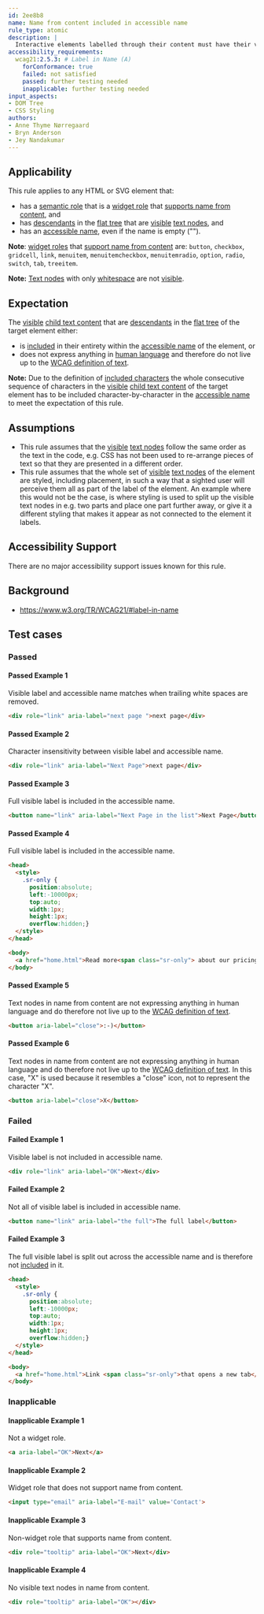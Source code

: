 ```yaml
---
id: 2ee8b8
name: Name from content included in accessible name
rule_type: atomic
description: |
  Interactive elements labelled through their content must have their visible label as part of their accessible name.
accessibility_requirements:
  wcag21:2.5.3: # Label in Name (A)
    forConformance: true
    failed: not satisfied
    passed: further testing needed
    inapplicable: further testing needed
input_aspects:
- DOM Tree
- CSS Styling
authors:
- Anne Thyme Nørregaard
- Bryn Anderson
- Jey Nandakumar
---
```


## Applicability

This rule applies to any HTML or SVG element that:
* has a [semantic role](#semantic-role) that is a [widget role](https://www.w3.org/TR/wai-aria-1.1/#widget_roles) that [supports name from content](https://www.w3.org/TR/wai-aria-1.1/#namefromcontent), and 
* has [descendants](https://www.w3.org/TR/dom41/#concept-tree-descendant) in the [flat tree](https://drafts.csswg.org/css-scoping/#flat-tree) that are [visible](#visible) [text nodes](https://www.w3.org/TR/dom/#text), and
* has an [accessible name](#accessible-name), even if the name is empty ("").

**Note**: [widget roles](https://www.w3.org/TR/wai-aria-1.1/#widget_roles) that [support name from content](https://www.w3.org/TR/wai-aria-1.1/#namefromcontent) are: `button`, `checkbox`, `gridcell`, `link`, `menuitem`, `menuitemcheckbox`, `menuitemradio`, `option`, `radio`, `switch`, `tab`, `treeitem`.

**Note:** [Text nodes](https://www.w3.org/TR/dom/#text) with only [whitespace](#whitespace) are not [visible](#visible).

## Expectation

The [visible](#visible) [child text content](https://dom.spec.whatwg.org/#concept-child-text-content) that are [descendants](https://www.w3.org/TR/dom41/#concept-tree-descendant) in the [flat tree](https://drafts.csswg.org/css-scoping/#flat-tree) of the target element either:
* is [included](#included-characters) in their entirety within the [accessible name](#accessible-name) of the element, or 
* does not express anything in [human language](https://www.w3.org/TR/WCAG21/#dfn-human-language-s) and therefore do not live up to the [WCAG definition of text](https://www.w3.org/TR/WCAG21/#dfn-text).

**Note:** Due to the definition of [included characters](#included-characters) the whole consecutive sequence of characters in the [visible](#visible) [child text content](https://dom.spec.whatwg.org/#concept-child-text-content) of the target element has to be included character-by-character in the [accessible name](#accessible-name) to meet the expectation of this rule.

## Assumptions

- This rule assumes that the [visible](#visible) [text nodes](https://www.w3.org/TR/dom/#text) follow the same order as the text in the code, e.g. CSS has not been used to re-arrange pieces of text so that they are presented in a different order.
- This rule assumes that the whole set of [visible](#visible) [text nodes](https://www.w3.org/TR/dom/#text) of the element are styled, including placement, in such a way that a sighted user will perceive them all as part of the label of the element. An example where this would not be the case, is where styling is used to split up the visible text nodes in e.g. two parts and place one part further away, or give it a different styling that makes it appear as not connected to the element it labels.

## Accessibility Support

There are no major accessibility support issues known for this rule.

## Background

- https://www.w3.org/TR/WCAG21/#label-in-name

## Test cases

### Passed

#### Passed Example 1

Visible label and accessible name matches when trailing white spaces are removed.

```html
<div role="link" aria-label="next page ">next page</div>
```

#### Passed Example 2

Character insensitivity between visible label and accessible name.

```html
<div role="link" aria-label="Next Page">next page</div>
```

#### Passed Example 3

Full visible label is included in the accessible name.

```html
<button name="link" aria-label="Next Page in the list">Next Page</button>
```

#### Passed Example 4

Full visible label is included in the accessible name.

```html
<head>
  <style>
    .sr-only {
      position:absolute;
      left:-10000px;
      top:auto;
      width:1px;
      height:1px;
      overflow:hidden;}
  </style>
</head>

<body>
  <a href="home.html">Read more<span class="sr-only"> about our pricing</span></a>
</body>
```

#### Passed Example 5

Text nodes in name from content are not expressing anything in human language and do therefore not live up to the [WCAG definition of text](https://www.w3.org/TR/WCAG21/#dfn-text).

```html
<button aria-label="close">:-)</button>
```

#### Passed Example 6

Text nodes in name from content are not expressing anything in human language and do therefore not live up to the [WCAG definition of text](https://www.w3.org/TR/WCAG21/#dfn-text). In this case, "X" is used because it resembles a "close" icon, not to represent the character "X".

```html
<button aria-label="close">X</button>
```

### Failed

#### Failed Example 1

Visible label is not included in accessible name.

```html
<div role="link" aria-label="OK">Next</div>
```

#### Failed Example 2

Not all of visible label is included in accessible name.

```html
<button name="link" aria-label="the full">The full label</button>
```

#### Failed Example 3

The full visible label is split out across the accessible name and is therefore not [included](#included-characters) in it.

```html
<head>
  <style>
    .sr-only {
      position:absolute;
      left:-10000px;
      top:auto;
      width:1px;
      height:1px;
      overflow:hidden;}
  </style>
</head>

<body>
  <a href="home.html">Link <span class="sr-only">that opens a new tab</span> to the homepage</a>
</body>
```

### Inapplicable 

#### Inapplicable Example 1

Not a widget role.

```html
<a aria-label="OK">Next</a>
```

#### Inapplicable Example 2

Widget role that does not support name from content.

```html
<input type="email" aria-label="E-mail" value='Contact'>
```

#### Inapplicable Example 3

Non-widget role that supports name from content.

```html
<div role="tooltip" aria-label="OK">Next</div>
```

#### Inapplicable Example 4

No visible text nodes in name from content.

```html
<div role="tooltip" aria-label="OK"></div>
```
